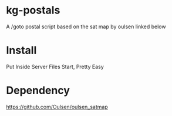 # kg-postals
A /goto postal script based on the sat map by oulsen linked below

# Install
Put Inside Server Files Start, Pretty Easy

# Dependency
https://github.com/Oulsen/oulsen_satmap
